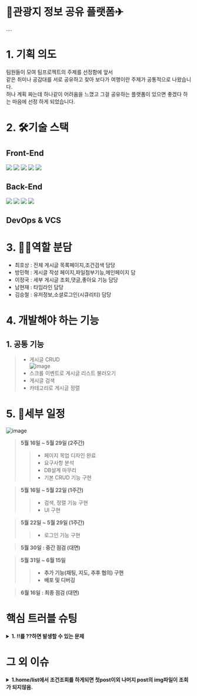 # 🚌관광지 정보 공유 플랫폼✈
....
# 1. 기획 의도
팀원들이 모여 팀프로젝트의 주제를 선정함에 앞서<br>
같은 취미나 공감대를 서로 공유하고 찾아 보다가 여행이란 주제가 공통적으로 나왔습니다.<br> 
허나 계획 짜는데 하나같이 어려움을 느꼈고 그걸 공유하는 플랫폼이 있으면 좋겠다 하는 마음에 선정 하게 되었습니다.

# 2. 🛠기술 스택
## Front-End  
<img src="https://img.shields.io/badge/html5-E34F26?style=for-the-badge&logo=html5&logoColor=white"> <img src="https://img.shields.io/badge/css-1572B6?style=for-the-badge&logo=css3&logoColor=white"> <img src="https://img.shields.io/badge/javascript-F7DF1E?style=for-the-badge&logo=javascript&logoColor=black"> <img src="https://img.shields.io/badge/jquery-0769AD?style=for-the-badge&logo=jquery&logoColor=white"> <img src="https://img.shields.io/badge/bootstrap-7952B3?style=for-the-badge&logo=bootstrap&logoColor=white">

## Back-End
<img src="https://img.shields.io/badge/java-007396?style=for-the-badge&logo=java&logoColor=white"> <img src="https://img.shields.io/badge/spring data jpa-59666C?style=for-the-badge&logo=hibernate&logoColor=white"> <img src="https://img.shields.io/badge/spring boot-6DB33F?style=for-the-badge&logo=spring Boot&logoColor=white"> <img src="https://img.shields.io/badge/mariaDB-003545?style=for-the-badge&logo=mariaDB&logoColor=white">

## DevOps & VCS


# 3. 👯‍♂️역할 분담
- 최호상 : 전체 게시글 목록페이지,조건검색 담당<br>
- 방민혁 : 게시글 작성 페이지,파일첨부기능,메인페이지 담<br>
- 이정국 : 세부 게시글 조회,댓글,좋아요 기능 담당<br>
- 남현재 : 타임라인 담당<br>
- 김승철 : 유저정보,소셜로그인(시큐리티) 담당<br>

# 4. 개발해야 하는 기능
## 1. 공통 기능
> - 게시글 CRUD<br>
> ![image](https://user-images.githubusercontent.com/81150979/173308071-a74e6338-9af8-4eb9-81ba-1812976e4c1d.png)
> - 스크롤 이벤트로 게시글 리스트 불러오기 <br>
> - 게시글 검색<br>
> - 카테고리로 게시글 정렬<br>

# 5. 📜세부 일정
![image](https://user-images.githubusercontent.com/81150979/168008787-52f3f2e3-90b4-4655-b450-a61264e7d5a3.png)
> <strong>5월 16일 ~ 5월 29일 (2주간)</strong><br>
>> - 페이지 목업 디자인 완료
>> - 요구사항 분석
>> - DB설계 마무리
>> - 기본 CRUD 기능 구현<br>

> <strong>5월 16일 ~ 5월 22일 (1주간)</strong><br>
>> - 검색, 정렬 기능 구현<br>
>> - UI 구현 <br>

> <strong>5월 22일 ~ 5월 29일 (1주간)</strong><br>
>> - 로그인 기능 구현<br>

> <strong>5월 30일 : 중간 점검 (대면)<br>

> <strong>5월 31일 ~ 6월 15일</strong><br>
>> - 추가 기능(채팅, 지도, 추후 협의) 구현 <br>
>> - 배포 및 디버깅 <br>

> <strong>6월 16일 : 최종 점검 (대면)</strong><br>

  
  # 핵심 트러블 슈팅
<details>
<summary> <strong>1. !!를 ??하면 발생할 수 있는 문제</strong> </summary>
  - ~!!하면 @!$때문에 차후에 문제가 발생할 수 있습니다.<br><br>
  - !@$하여 해결할 수 
</details>

# 그 외 이슈
<details>
<summary> <strong>
  1.home/list에서 조건조회를 하게되면 첫post이외 나머지 post의 img파일이 조회가 되지않음.</strong> </summary>
  해결 진행중! <br>
</details>

  
